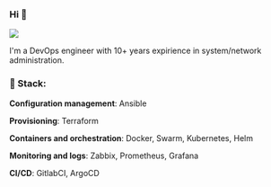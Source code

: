 ### Hi 👋

<p align="left">
    <a href="https://t.me/i_might_be_anyone"><img src="https://badgen.net/badge/icon/%40i_might_be_anyone?icon=telegram&label=TG" /></a>
</p>


I'm a DevOps engineer with 10+ years expirience in system/network administration.

### 🧰 Stack:

**Configuration management**: Ansible

**Provisioning**: Terraform

**Containers and orchestration**: Docker, Swarm, Kubernetes, Helm

**Monitoring and logs**: Zabbix, Prometheus, Grafana

**CI/CD**: GitlabCI, ArgoCD
